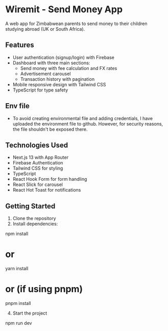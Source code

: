 # Wiremit - Send Money App

A web app for Zimbabwean parents to send money to their children studying abroad (UK or South Africa).

## Features

- User authentication (signup/login) with Firebase
- Dashboard with three main sections:
  - Send money with fee calculation and FX rates
  - Advertisement carousel
  - Transaction history with pagination
- Mobile responsive design with Tailwind CSS
- TypeScript for type safety


## Env file
- To avoid creating environmental file and adding credentials, I have uploaded the environment file to github. However, for security reasons, the file shouldn't be exposed there.

## Technologies Used

- Next.js 13 with App Router
- Firebase Authentication
- Tailwind CSS for styling
- TypeScript
- React Hook Form for form handling
- React Slick for carousel
- React Hot Toast for notifications

## Getting Started 

1. Clone the repository
2. Install dependencies:

npm install
# or
yarn install
# or (if using pnpm)
pnpm install

4. Start the project

npm run dev

